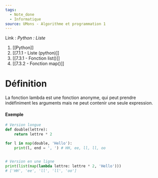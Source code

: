 ```yaml
---
tags:
  - Note_done
  - Informatique
source: UMons - Algorithme et programmation 1
---
```


Link : 
_Python : Liste_
1. [[Python]]
2. [[7.1.1 - Liste (python)]]
3. [[7.3.1 - Fonction list()]]
4. [[7.3.2 - Fonction map()]]

# Définition
La fonction lambda est une fonction anonyme, qui peut prendre indéfiniment les arguments mais ne peut contenir une seule expression.

#### Exemple
```PYTHON
# Version longue
def double(lettre): 
	return lettre * 2

for l in map(double, 'Hello'): 
	print(l, end = ', ') # HH, ee, ll, ll, oo


# Version en une ligne
print(list(map(lambda lettre: lettre * 2, 'Hello'))) 
# ['HH', 'ee', 'll', 'll', 'oo']
```
